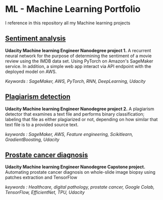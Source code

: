# ML - Machine Learning Portfolio
I reference in this repository all my Machine learning projects

## [Sentiment analysis](https://github.com/huynhdoo/ML/tree/master/sentiment-analysis)
**Udacity Machine learning Engineer Nanodegree project 1.** 
A recurrent neural network for the purpose of determining the sentiment of a movie review using the IMDB data set. Using PyTorch on Amazon's SageMaker service. In addition, a simple web app interact via API endpoint with the deployed model on AWS.

*Keywords : SageMaker, AWS, PyTorch, RNN, DeepLearning, Udacity*

## [Plagiarism detection](https://github.com/huynhdoo/ML/tree/master/plagiarism-detection)
**Udacity Machine learning Engineer Nanodegree project 2.**
A plagiarism detector that examines a text file and performs binary classification; labeling that file as either plagiarized or not, depending on how similar that text file is to a provided source text.

*keywords : SageMaker, AWS, Feature engineering, Scikitlearn, GradientBoosting, Udacity*

## [Prostate cancer diagnosis](https://github.com/huynhdoo/ML/tree/master/prostate-cancer-diagnosis)
**Udacity Machine learning Engineer Nanodegree Capstone project.**
Automating prostate cancer diagnosis on whole-slide image biopsy using patches extraction and TensorFlow

*keywords : Healthcare, digital pathology, prostate cancer, Google Colab, TensorFlow, EfficientNet, TPU, Udacity*
